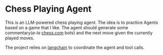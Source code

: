 # Chess Playing Agent

This is an LLM-powered chess playing agent. The idea is to practice Agents based on a game that I like. 
The agent should generate some commentary(*a-la* [chess.com](chess.com) bots) and the next move given the currently played moves.

The project relies on [langchain](https://www.langchain.com/langchain) to coordinate the agent and tool calls.

